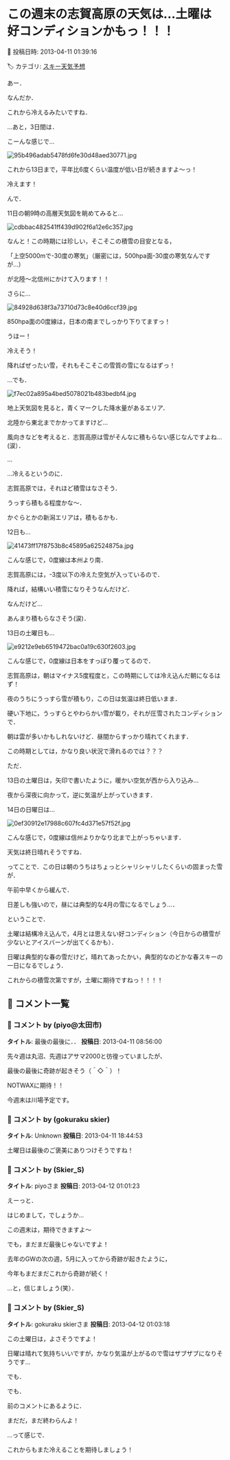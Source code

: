 # この週末の志賀高原の天気は…土曜は好コンディションかもっ！！！

📅 投稿日時: 2013-04-11 01:39:16

🏷️ カテゴリ: [スキー天気予想](c6554f5c3c106093b511a8daae23757e8.md)

あー．


なんだか．


これから冷えるみたいですね．


…あと，3日間は．





こーんな感じで…




![95b496adab5478fd6fe30d48aed30771.jpg](images/95b496adab5478fd6fe30d48aed30771.jpg)




これから13日まで，平年比6度くらい温度が低い日が続きますよ～っ！


冷えます！





んで．


11日の朝9時の高層天気図を眺めてみると…




![cdbbac482541ff439d902f6a12e6c357.jpg](images/cdbbac482541ff439d902f6a12e6c357.jpg)




なんと！この時期には珍しい，そこそこの積雪の目安となる，


「上空5000mで-30度の寒気」（厳密には，500hpa面-30度の寒気なんですが…）


が北陸～北信州にかけて入ります！！


さらに…




![84928d638f3a73710d73c8e40d6ccf39.jpg](images/84928d638f3a73710d73c8e40d6ccf39.jpg)




850hpa面の0度線は，日本の南までしっかり下りてますっ！


うほー！


冷えそう！


降ればぜったい雪，それもそこそこの雪質の雪になるはずっ！





…でも．




![f7ec02a895a4bed5078021b483bedbf4.jpg](images/f7ec02a895a4bed5078021b483bedbf4.jpg)




地上天気図を見ると，青くマークした降水量があるエリア．


北陸から東北までかかってますけど…


風向きなどを考えると．志賀高原は雪がそんなに積もらない感じなんですよね…(涙）．


…


…冷えるというのに．


志賀高原では，それほど積雪はなさそう．


うっすら積もる程度かな～．


かぐらとかの新潟エリアは，積もるかも．





12日も…




![41473ff17f8753b8c45895a62524875a.jpg](images/41473ff17f8753b8c45895a62524875a.jpg)




こんな感じで，0度線は本州より南．


志賀高原には，-3度以下の冷えた空気が入っているので．


降れば，結構いい積雪になりそうなんだけど．


なんだけど…


あんまり積もらなさそう(涙)．





13日の土曜日も…




![e9212e9eb6519472bac0a19c630f2603.jpg](images/e9212e9eb6519472bac0a19c630f2603.jpg)




こんな感じで，0度線は日本をすっぽり覆ってるので．


志賀高原は，朝はマイナス5度程度と，この時期にしては冷え込んだ朝になるはず！


夜のうちにうっすら雪が積もり，この日は気温は終日低いまま．


硬い下地に，うっすらとやわらかい雪が載り，それが圧雪されたコンディションで．


朝は雲が多いかもしれないけど．昼間からすっかり晴れてくれます．


この時期としては，かなり良い状況で滑れるのでは？？？





ただ．


13日の土曜日は，矢印で書いたように，暖かい空気が西から入り込み…


夜から深夜に向かって，逆に気温が上がっていきます．





14日の日曜日は…




![0ef30912e17988c607fc4d371e57f52f.jpg](images/0ef30912e17988c607fc4d371e57f52f.jpg)




こんな感じで，0度線は信州よりかなり北まで上がっちゃいます．


天気は終日晴れそうですね．


ってことで．この日は朝のうちはちょっとシャリシャリしたくらいの固まった雪が．


午前中早くから緩んで．


日差しも強いので，昼には典型的な4月の雪になるでしょう…．





ということで．


土曜は結構冷え込んで，4月とは思えない好コンディション（今日からの積雪が少ないとアイスバーンが出てくるかも）．


日曜は典型的な春の雪だけど，晴れてあったかい，典型的なのどかな春スキーの一日になるでしょう．





これからの積雪次第ですが，土曜に期待ですねっ！！！！

## 💬 コメント一覧

### 💬 コメント by (piyo@太田市)
**タイトル**: 最後の最後に．．
**投稿日**: 2013-04-11 08:56:00

先々週は丸沼、先週はアサマ2000と彷徨っていましたが、

最後の最後に奇跡が起きそう（＾◇＾）！

NOTWAXに期待！！

今週末は川場予定です。

### 💬 コメント by (gokuraku skier)
**タイトル**: Unknown
**投稿日**: 2013-04-11 18:44:53

土曜日は最後のご褒美にありつけそうですね！

### 💬 コメント by (Skier_S)
**タイトル**: piyoさま
**投稿日**: 2013-04-12 01:01:23

えーっと．

はじめまして，でしょうか…

この週末は，期待できますよ～



でも，まだまだ最後じゃないですよ！

去年のGWの次の週，5月に入ってから奇跡が起きたように，

今年もまだまだこれから奇跡が続く！

…と，信じましょう(笑）．

### 💬 コメント by (Skier_S)
**タイトル**: gokuraku skierさま
**投稿日**: 2013-04-12 01:03:18

この土曜日は，よさそうですよ！

日曜は晴れて気持ちいいですが，かなり気温が上がるので雪はザブザブになりそうです…



でも．

でも．

前のコメントにあるように．

まだだ，まだ終わらんよ！

…って感じで．

これからもまた冷えることを期待しましょう！

